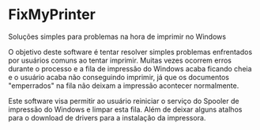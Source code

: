 # FixMyPrinter
Soluções simples para problemas na hora de imprimir no Windows

O objetivo deste software é tentar resolver simples problemas enfrentados por usuários comuns ao tentar imprimir.
Muitas vezes ocorrem erros durante o processo e a fila de impressão do Windows acaba ficando cheia e o usuário acaba
não conseguindo imprimir, já que os documentos "emperrados" na fila não deixam a impressão acontecer normalmente.

Este software visa permitir ao usuário reiniciar o serviço do Spooler de impressão do Windows e limpar esta fila.
Além de deixar alguns atalhos para o download de drivers para a instalação da impressora.
